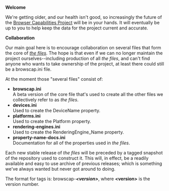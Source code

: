 <p><b>Welcome</b></p>

<p>We're getting older, and our health isn't good, so increasingly the future of the <a href="https://browsers.garykeith.com" title="Browser Capabilities Project -> Home">Browser Capabilities Project</a> will be in your hands. It will eventually be up to you to help keep the data for the project current and accurate.</p>

<p><b>Collaboration</b></p>

<p>Our main goal here is to encourage collaboration on several files that form the core of <a href="https://browsers.garykeith.com/terms#the-files" title="Browser Capabilities Project -> The Files"><i>the files</i></a>. The hope is that even if we can no longer maintain the project ourselves--including production of all <i>the files</i>, and can't find anyone who wants to take ownership of the project, at least there could still be a browscap.ini file.</p>

<p>At the moment those "several files" consist of:</p>

<ul>
<li><b>browscap.ini</b><br>A beta version of the core file that's used to create all the other files we collectively refer to as <i>the files</i>.</li>
<li><b>devices.ini</b><br>Used to create the DeviceName property.</li>
<li><b>platforms.ini</b><br>Used to create the Platform property.</li>
<li><b>rendering-engines.ini</b><br>Used to create the RenderingEngine_Name property.</li>
<li><b>property-name-docs.ini</b><br>Documentation for all of the properties used in <i>the files</i>.</li>
</ul>

<p>Each new stable release of <i>the files</i> will be preceded by a tagged snapshot of the repository used to construct it. This will, in effect, be a readily available and easy to use archive of previous releases; which is something we've always wanted but never got around to doing.</p>

<p>The format for tags is: browscap-<b><i>&lt;version&gt;</i></b>, where <b>&lt;version&gt;</b> is the version number.</p>